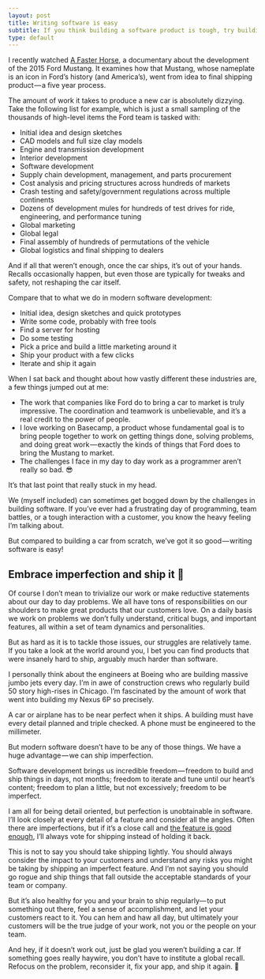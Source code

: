 ```yaml
---
layout: post
title: Writing software is easy
subtitle: If you think building a software product is tough, try building a legendary car from scratch.
type: default
---
```


I recently watched [A Faster Horse](https://www.youtube.com/watch?v=_y1Vr2zaYJU), a documentary about the development of the 2015 Ford Mustang. It examines how that Mustang, whose nameplate is an icon in Ford’s history (and America’s), went from idea to final shipping product — a five year process.

The amount of work it takes to produce a new car is absolutely dizzying. Take the following list for example, which is just a small sampling of the thousands of high-level items the Ford team is tasked with:

* Initial idea and design sketches
* CAD models and full size clay models
* Engine and transmission development
* Interior development
* Software development
* Supply chain development, management, and parts procurement
* Cost analysis and pricing structures across hundreds of markets
* Crash testing and safety/government regulations across multiple continents
* Dozens of development mules for hundreds of test drives for ride, engineering, and performance tuning
* Global marketing
* Global legal
* Final assembly of hundreds of permutations of the vehicle
* Global logistics and final shipping to dealers

And if all that weren’t enough, once the car ships, it’s out of your hands. Recalls occasionally happen, but even those are typically for tweaks and safety, not reshaping the car itself.

Compare that to what we do in modern software development:

* Initial idea, design sketches and quick prototypes
* Write some code, probably with free tools
* Find a server for hosting
* Do some testing
* Pick a price and build a little marketing around it
* Ship your product with a few clicks
* Iterate and ship it again

When I sat back and thought about how vastly different these industries are, a few things jumped out at me:

* The work that companies like Ford do to bring a car to market is truly impressive. The coordination and teamwork is unbelievable, and it’s a real credit to the power of people.
* I love working on Basecamp, a product whose fundamental goal is to bring people together to work on getting things done, solving problems, and doing great work — exactly the kinds of things that Ford does to bring the Mustang to market.
* The challenges I face in my day to day work as a programmer aren’t really so bad. 😎

It’s that last point that really stuck in my head.

We (myself included) can sometimes get bogged down by the challenges in building software. If you’ve ever had a frustrating day of programming, team battles, or a tough interaction with a customer, you know the heavy feeling I’m talking about.

But compared to building a car from scratch, we’ve got it so good — writing software is easy!

## Embrace imperfection and ship it 🚢

Of course I don’t mean to trivialize our work or make reductive statements about our day to day problems. We all have tons of responsibilities on our shoulders to make great products that our customers love. On a daily basis we work on problems we don’t fully understand, critical bugs, and important features, all within a set of team dynamics and personalities.

But as hard as it is to tackle those issues, our struggles are relatively tame. If you take a look at the world around you, I bet you can find products that were insanely hard to ship, arguably much harder than software.

I personally think about the engineers at Boeing who are building massive jumbo jets every day. I’m in awe of construction crews who regularly build 50 story high-rises in Chicago. I’m fascinated by the amount of work that went into building my Nexus 6P so precisely.

A car or airplane has to be near perfect when it ships. A building must have every detail planned and triple checked. A phone must be engineered to the millimeter.

But modern software doesn’t have to be any of those things. We have a huge advantage — we can ship imperfection.

Software development brings us incredible freedom — freedom to build and ship things in days, not months; freedom to iterate and tune until our heart’s content; freedom to plan a little, but not excessively; freedom to be imperfect.

I am all for being detail oriented, but perfection is unobtainable in software. I’ll look closely at every detail of a feature and consider all the angles. Often there are imperfections, but if it’s a close call and [the feature is good enough](https://signalvnoise.com/posts/3748-captured-by-quality), I’ll always vote for shipping instead of holding it back.

This is not to say you should take shipping lightly. You should always consider the impact to your customers and understand any risks you might be taking by shipping an imperfect feature. And I’m not saying you should go rogue and ship things that fall outside the acceptable standards of your team or company.

But it’s also healthy for you and your brain to ship regularly— to put something out there, feel a sense of accomplishment, and let your customers react to it. You can hem and haw all day, but ultimately your customers will be the true judge of your work, not you or the people on your team.

And hey, if it doesn’t work out, just be glad you weren’t building a car. If something goes really haywire, you don’t have to institute a global recall. Refocus on the problem, reconsider it, fix your app, and ship it again. 🤘
